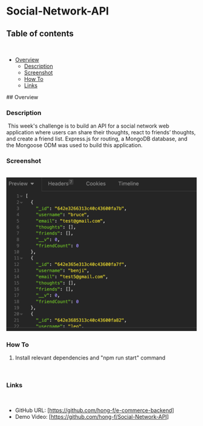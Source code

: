 # Social-Network-API
## Table of contents
​
- [Overview](#overview)
  - [Description](#description)
  - [Screenshot](#screenshot)
  - [How To](#how-to)
  - [Links](#links) 


​## Overview
​
### Description
​
This week's challenge is to build an API for a social network web application where users can share their thoughts, react to friends’ thoughts, and create a friend list. Express.js for routing, a MongoDB database, and the Mongoose ODM was used to build this application.
​
### Screenshot
​
![](./asset/Screenshot%202023-04-05%20at%208.26.22%20PM.png)

### How To
1. Install relevant dependencies and "npm run start" command

​
### Links
​
- GitHub URL: [https://github.com/hong-f/e-commerce-backend]
- Demo Video: [https://github.com/hong-f/Social-Network-API]

​